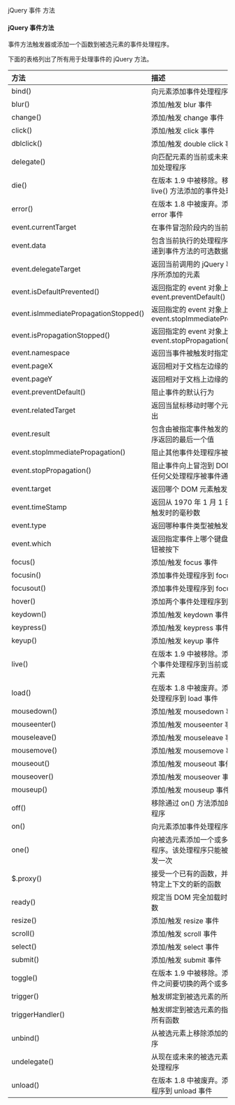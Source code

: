  jQuery 事件 方法 

#### jQuery 事件方法

 事件方法触发器或添加一个函数到被选元素的事件处理程序。

 下面的表格列出了所有用于处理事件的 jQuery 方法。

 

|方法|描述|
|:--|:--|
|bind()|向元素添加事件处理程序|
|blur()|添加/触发 blur 事件|
|change()|添加/触发 change 事件|
|click()|添加/触发 click 事件|
|dblclick()|添加/触发 double click 事件|
|delegate()|向匹配元素的当前或未来的子元素添加处理程序|
|die()| 在版本 1.9 中被移除。移除所有通过 live() 方法添加的事件处理程序|
|error()| 在版本 1.8 中被废弃。添加/触发 error 事件|
|event.currentTarget|在事件冒泡阶段内的当前 DOM 元素|
|event.data|包含当前执行的处理程序被绑定时传递到事件方法的可选数据|
|event.delegateTarget|返回当前调用的 jQuery 事件处理程序所添加的元素|
|event.isDefaultPrevented()|返回指定的 event 对象上是否调用了 event.preventDefault()|
|event.isImmediatePropagationStopped()|返回指定的 event 对象上是否调用了 event.stopImmediatePropagation()|
|event.isPropagationStopped()|返回指定的 event 对象上是否调用了 event.stopPropagation()|
|event.namespace|返回当事件被触发时指定的命名空间|
|event.pageX|返回相对于文档左边缘的鼠标位置|
|event.pageY|返回相对于文档上边缘的鼠标位置|
|event.preventDefault()|阻止事件的默认行为|
|event.relatedTarget| 返回当鼠标移动时哪个元素进入或退出 |
|event.result|包含由被指定事件触发的事件处理程序返回的最后一个值|
|event.stopImmediatePropagation()|阻止其他事件处理程序被调用|
|event.stopPropagation()|阻止事件向上冒泡到 DOM 树，阻止任何父处理程序被事件通知|
|event.target|返回哪个 DOM 元素触发事件|
|event.timeStamp|返回从 1970 年 1 月 1 日到事件被触发时的毫秒数|
|event.type|返回哪种事件类型被触发|
|event.which|返回指定事件上哪个键盘键或鼠标按钮被按下|
|focus()|添加/触发 focus 事件|
|focusin()|添加事件处理程序到 focusin 事件|
|focusout()|添加事件处理程序到 focusout 事件|
|hover()|添加两个事件处理程序到 hover 事件|
|keydown()|添加/触发 keydown 事件|
|keypress()|添加/触发 keypress 事件|
|keyup()|添加/触发 keyup 事件|
|live()| 在版本 1.9 中被移除。添加一个或多个事件处理程序到当前或未来的被选元素|
|load()| 在版本 1.8 中被废弃。添加一个事件处理程序到 load 事件|
|mousedown()|添加/触发 mousedown 事件|
|mouseenter()|添加/触发 mouseenter 事件|
|mouseleave()|添加/触发 mouseleave 事件|
|mousemove()|添加/触发 mousemove 事件|
|mouseout()|添加/触发 mouseout 事件|
|mouseover()|添加/触发 mouseover 事件|
|mouseup()|添加/触发 mouseup 事件|
|off()|移除通过 on() 方法添加的事件处理程序|
|on()|向元素添加事件处理程序|
|one()|向被选元素添加一个或多个事件处理程序。该处理程序只能被每个元素触发一次|
|$.proxy()|接受一个已有的函数，并返回一个带特定上下文的新的函数|
|ready()|规定当 DOM 完全加载时要执行的函数|
|resize()|添加/触发 resize 事件|
|scroll()|添加/触发 scroll 事件|
|select()|添加/触发 select 事件|
|submit()|添加/触发 submit 事件|
|toggle()| 在版本 1.9 中被移除。添加 click 事件之间要切换的两个或多个函数|
|trigger()|触发绑定到被选元素的所有事件|
|triggerHandler()|触发绑定到被选元素的指定事件上的所有函数|
|unbind()|从被选元素上移除添加的事件处理程序|
|undelegate()|从现在或未来的被选元素上移除事件处理程序|
|unload()| 在版本 1.8 中被废弃。添加事件处理程序到 unload 事件|








